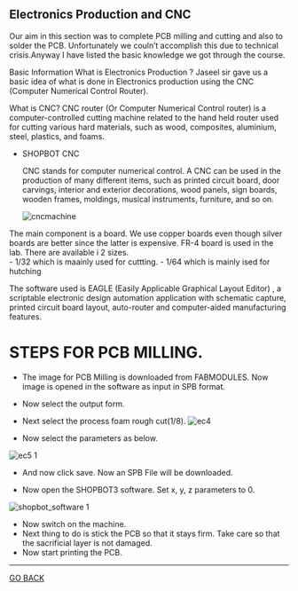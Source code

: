 ## Electronics Production and CNC
Our aim in this section was to complete PCB milling and cutting and also to solder the PCB. Unfortunately we couln’t accomplish this due to technical crisis.Anyway I have listed the basic knowledge we got through the course.

Basic Information
What is Electronics Production ? Jaseel sir gave us a basic idea of what is done in Electronics production using the CNC (Computer Numerical Control Router).

What is CNC? CNC router (Or Computer Numerical Control router) is a computer-controlled cutting machine related to the hand held router used for cutting various hard materials, such as wood, composites, aluminium, steel, plastics, and foams. 


- SHOPBOT CNC


    CNC stands for computer numerical control. A CNC can be used in the production of many different items, such as printed circuit board, door carvings, interior and exterior decorations, wood panels, sign boards, wooden frames, moldings, musical instruments, furniture, and so on. 
    
    ![cncmachine](https://user-images.githubusercontent.com/30692869/29783098-ba558162-8c3c-11e7-8d8f-cf663ac585b0.png)
    
    
    
The main component is a board. We use copper boards even though silver boards are better since the latter is expensive. FR-4 board is used in the lab. There are available i 2  sizes.  
     - 1/32 which is maainly used for cuttting.
     - 1/64 which is mainly ised for hutching
     
The software used  is EAGLE (Easily Applicable Graphical Layout Editor) , a scriptable electronic design automation application with schematic capture, printed circuit board layout, auto-router and computer-aided manufacturing features. 
  
  
  # STEPS FOR PCB MILLING.
- The image for PCB Milling is downloaded from FABMODULES. Now image is opened in the software as input in SPB format. 
- Now select the output form.
- Next select the process foam rough cut(1/8).
![ec4](https://user-images.githubusercontent.com/30692869/29829299-b137d7a4-8cfc-11e7-8bce-7074cf3e056a.PNG)




- Now select the parameters as below.



![ec5 1](https://user-images.githubusercontent.com/30692869/29829397-f457d930-8cfc-11e7-90ad-6ac525fb1ba4.PNG)





- And now click save. Now an SPB File will be downloaded.
   
- Now open the SHOPBOT3 software.
          Set  x, y, z parameters to 0.
          
 ![shopbot_software 1](https://user-images.githubusercontent.com/30692869/29829758-dd5d4106-8cfd-11e7-9d42-9caf248d3b68.jpg)
 
 - Now switch on the machine.
 - Next thing to do is stick the PCB so that it stays firm. Take care so that the sacrificial layer is not damaged.
 - Now start printing the PCB.
 
 <hr>
 
 [GO BACK ](http://aleesham16.github.io)
          

